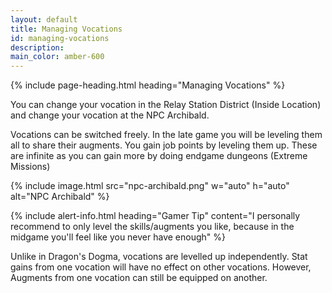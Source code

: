```yaml
---
layout: default
title: Managing Vocations
id: managing-vocations
description: 
main_color: amber-600
---
```


<div class="margin-center-90">
  {% include page-heading.html heading="Managing Vocations" %}

  <p class="py-3">
    You can change your vocation in the Relay Station District (Inside Location) and change your vocation at the NPC Archibald.
  </p>

  <p class="py-3">
    Vocations can be switched freely. In the late game you will be leveling them all to share their augments. 
    You gain job points by leveling them up. These are infinite as you can gain more by doing endgame dungeons (Extreme Missions) 
  </p>

  {% include image.html src="npc-archibald.png" w="auto" h="auto" alt="NPC Archibald" %}

  {% include alert-info.html heading="Gamer Tip" content="I personally recommend to only level the skills/augments you like, because in the midgame you'll feel like you never have enough" %}

  <div class="py-3">
    Unlike in Dragon's Dogma, vocations are levelled up independently. Stat gains from one vocation will have no effect on other vocations. However, Augments from one vocation can still be equipped on another.
  </div>
</div>
